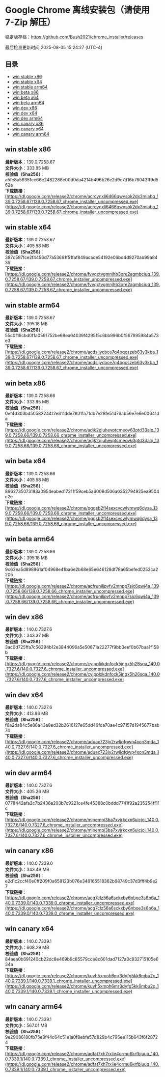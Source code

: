 # Google Chrome 离线安装包（请使用 7-Zip 解压）
稳定版存档：<https://github.com/Bush2021/chrome_installer/releases>

最后检测更新时间
2025-08-05 15:24:27 (UTC-4)

## 目录
* [win stable x86](https://github.com/Bush2021/chrome_installer?tab=readme-ov-file#win-stable-x86)
* [win stable x64](https://github.com/Bush2021/chrome_installer?tab=readme-ov-file#win-stable-x64)
* [win stable arm64](https://github.com/Bush2021/chrome_installer?tab=readme-ov-file#win-stable-arm64)
* [win beta x86](https://github.com/Bush2021/chrome_installer?tab=readme-ov-file#win-beta-x86)
* [win beta x64](https://github.com/Bush2021/chrome_installer?tab=readme-ov-file#win-beta-x64)
* [win beta arm64](https://github.com/Bush2021/chrome_installer?tab=readme-ov-file#win-beta-arm64)
* [win dev x86](https://github.com/Bush2021/chrome_installer?tab=readme-ov-file#win-dev-x86)
* [win dev x64](https://github.com/Bush2021/chrome_installer?tab=readme-ov-file#win-dev-x64)
* [win dev arm64](https://github.com/Bush2021/chrome_installer?tab=readme-ov-file#win-dev-arm64)
* [win canary x86](https://github.com/Bush2021/chrome_installer?tab=readme-ov-file#win-canary-x86)
* [win canary x64](https://github.com/Bush2021/chrome_installer?tab=readme-ov-file#win-canary-x64)
* [win canary arm64](https://github.com/Bush2021/chrome_installer?tab=readme-ov-file#win-canary-arm64)

## win stable x86
**最新版本**：139.0.7258.67  
**文件大小**：333.85 MB  
**校验值（Sha256）**：a5fe8a59351cc66e2482288e00d0da4214b496b26e2d9c7d16b76043ff9d562a  
**下载链接**：[https://dl.google.com/release2/chrome/acrcynxli6466qwvsok2dx3miabq_139.0.7258.67/139.0.7258.67_chrome_installer_uncompressed.exe](https://dl.google.com/release2/chrome/acrcynxli6466qwvsok2dx3miabq_139.0.7258.67/139.0.7258.67_chrome_installer_uncompressed.exe)  

## win stable x64
**最新版本**：139.0.7258.67  
**文件大小**：405.58 MB  
**校验值（Sha256）**：387c597fce2f4456d77a53661f51faf849acade54192e06bd4d9270ab99a8435  
**下载链接**：[https://dl.google.com/release2/chrome/fvvqctvgmnjhb3ore2agmbciuq_139.0.7258.67/139.0.7258.67_chrome_installer_uncompressed.exe](https://dl.google.com/release2/chrome/fvvqctvgmnjhb3ore2agmbciuq_139.0.7258.67/139.0.7258.67_chrome_installer_uncompressed.exe)  

## win stable arm64
**最新版本**：139.0.7258.67  
**文件大小**：395.18 MB  
**校验值（Sha256）**：55c0f19cbd0f1a0591752be68ea64039f4295f5c6bb996b0f567995984a573e3  
**下载链接**：[https://dl.google.com/release2/chrome/acdsljycbce7q4bqcszeb63y3kba_139.0.7258.67/139.0.7258.67_chrome_installer_uncompressed.exe](https://dl.google.com/release2/chrome/acdsljycbce7q4bqcszeb63y3kba_139.0.7258.67/139.0.7258.67_chrome_installer_uncompressed.exe)  

## win beta x86
**最新版本**：139.0.7258.66  
**文件大小**：333.85 MB  
**校验值（Sha256）**：0ef4d303bd5058224412e311dde78011a71db7e29fe51d76ab56e7e6e00641da  
**下载链接**：[https://dl.google.com/release2/chrome/adjk2gjuhevptcmeov63ptd33alq_139.0.7258.66/139.0.7258.66_chrome_installer_uncompressed.exe](https://dl.google.com/release2/chrome/adjk2gjuhevptcmeov63ptd33alq_139.0.7258.66/139.0.7258.66_chrome_installer_uncompressed.exe)  

## win beta x64
**最新版本**：139.0.7258.66  
**文件大小**：405.58 MB  
**校验值（Sha256）**：8962735073183a0954eabed17211f59ceb5a6009d506a0352794925ea9504c2e  
**下载链接**：[https://dl.google.com/release2/chrome/pggsb2fl4sexcvcwlymwq6dysa_139.0.7258.66/139.0.7258.66_chrome_installer_uncompressed.exe](https://dl.google.com/release2/chrome/pggsb2fl4sexcvcwlymwq6dysa_139.0.7258.66/139.0.7258.66_chrome_installer_uncompressed.exe)  

## win beta arm64
**最新版本**：139.0.7258.66  
**文件大小**：395.18 MB  
**校验值（Sha256）**：9c63ea5d898861af04968e41ba6e2b68e65e646128df78a65befed0252ca2205  
**下载链接**：[https://dl.google.com/release2/chrome/acfruniljpvfv2mnpp7sic6qwj4a_139.0.7258.66/139.0.7258.66_chrome_installer_uncompressed.exe](https://dl.google.com/release2/chrome/acfruniljpvfv2mnpp7sic6qwj4a_139.0.7258.66/139.0.7258.66_chrome_installer_uncompressed.exe)  

## win dev x86
**最新版本**：140.0.7327.6  
**文件大小**：343.37 MB  
**校验值（Sha256）**：3ac0d725ffa7c56394b12e3844096a5e50871a22277f9bb3eef0b67baa1f158b  
**下载链接**：[https://dl.google.com/release2/chrome/cyipplxkdnfock5jngx5h26sqa_140.0.7327.6/140.0.7327.6_chrome_installer_uncompressed.exe](https://dl.google.com/release2/chrome/cyipplxkdnfock5jngx5h26sqa_140.0.7327.6/140.0.7327.6_chrome_installer_uncompressed.exe)  

## win dev x64
**最新版本**：140.0.7327.6  
**文件大小**：413.86 MB  
**校验值（Sha256）**：f6a2da84c5e88a43a8ed32b2616127e65dd49fda70ae4c97157d1945677bab74  
**下载链接**：[https://dl.google.com/release2/chrome/aduax723jy2rwljqfgwp4xon3mda_140.0.7327.6/140.0.7327.6_chrome_installer_uncompressed.exe](https://dl.google.com/release2/chrome/aduax723jy2rwljqfgwp4xon3mda_140.0.7327.6/140.0.7327.6_chrome_installer_uncompressed.exe)  

## win dev arm64
**最新版本**：140.0.7327.6  
**文件大小**：405.26 MB  
**校验值（Sha256）**：0778442afa2c7b2436a203b7c9221ce4fe45388c0bddd7741f92a235254ff11c  
**下载链接**：[https://dl.google.com/release2/chrome/mipempi3ba7xvjrkcxn6uicjoi_140.0.7327.6/140.0.7327.6_chrome_installer_uncompressed.exe](https://dl.google.com/release2/chrome/mipempi3ba7xvjrkcxn6uicjoi_140.0.7327.6/140.0.7327.6_chrome_installer_uncompressed.exe)  

## win canary x86
**最新版本**：140.0.7339.0  
**文件大小**：343.49 MB  
**校验值（Sha256）**：e2d1c2ccf40e0ff209f0a658123b076e348165518362b68749c37d3fff4b9e27  
**下载链接**：[https://dl.google.com/release2/chrome/acg7clz56a6sckxby6nboe3s6b6a_140.0.7339.0/140.0.7339.0_chrome_installer_uncompressed.exe](https://dl.google.com/release2/chrome/acg7clz56a6sckxby6nboe3s6b6a_140.0.7339.0/140.0.7339.0_chrome_installer_uncompressed.exe)  

## win canary x64
**最新版本**：140.0.7339.1  
**文件大小**：608.29 MB  
**校验值（Sha256）**：84aea0b691240cb22dc8e469b9c85579cce8c601dad7127a0c932715105e634a  
**下载链接**：[https://dl.google.com/release2/chrome/kuyh5xmph6mr3dyfg5kk6mbu2q_140.0.7339.1/140.0.7339.1_chrome_installer_uncompressed.exe](https://dl.google.com/release2/chrome/kuyh5xmph6mr3dyfg5kk6mbu2q_140.0.7339.1/140.0.7339.1_chrome_installer_uncompressed.exe)  

## win canary arm64
**最新版本**：140.0.7339.1  
**文件大小**：567.01 MB  
**校验值（Sha256）**：9e29086180fb75e8f44c64c51e1a0f8ebfe57d829b4c795ee115b643f6f28724  
**下载链接**：[https://dl.google.com/release2/chrome/adfat7xh7rxlie4ormu6krfbjuuq_140.0.7339.1/140.0.7339.1_chrome_installer_uncompressed.exe](https://dl.google.com/release2/chrome/adfat7xh7rxlie4ormu6krfbjuuq_140.0.7339.1/140.0.7339.1_chrome_installer_uncompressed.exe)  

